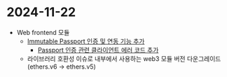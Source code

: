 # 2024-11-22

- Web frontend 모듈
    - [Immutable Passport 인증 및 연동 기능 추가](Immutable-Passport-인증-및-연동.md)
      - [Passport 인증 관련 클라이언트 에러 코드 추가](클라이언트-에러-코드.md)
    - 라이브러리 호환성 이슈로 내부에서 사용하는 web3 모듈 버전 다운그레이드(ethers.v6 -> ethers.v5)